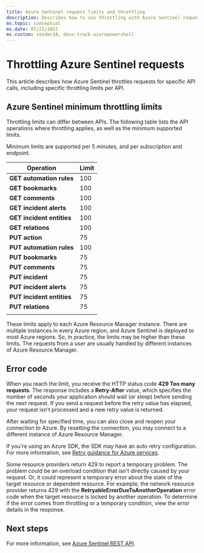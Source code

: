 ```yaml
---
title: Azure Sentinel request limits and throttling
description: Describes how to use throttling with Azure Sentinel requests when subscription limits have been reached.
ms.topic: conceptual
ms.date: 07/22/2021
ms.custom: seodec18, devx-track-azurepowershell
---
```

# Throttling Azure Sentinel requests

This article describes how Azure Sentinel throttles requests for specific API calls, including specific throttling limits per API.

## Azure Sentinel minimum throttling limits

Throttling limits can differ between APIs. The following table lists the API operations where throttling applies, as well as the minimum supported limits.

Minimum limits are supported per 5 minutes, and per subscription and endpoint.

|Operation  |Limit  |
|---------|---------|
|**GET automation rules**     |    100     |
|**GET bookmarks**     |     100    |
|**GET comments**     |    100     |
|**GET incident alerts**     |   100      |
|**GET incident entities**     |  100       |
|**GET relations**     |   100      |
|**PUT action**     |    75     |
|**PUT automation rules**     |  100       |
|**PUT bookmarks**     |   75      |
|**PUT comments**     |    75     |
|**PUT incident**     | 75        |
|**PUT incident alerts**     |     75    |
|**PUT incident entities**     |  75       |
|**PUT relations**     |    75     |
|     |         |


These limits apply to each Azure Resource Manager instance. There are multiple instances in every Azure region, and Azure Sentinel is deployed to most Azure regions. So, in practice, the limits may be higher than these limits. The requests from a user are usually handled by different instances of Azure Resource Manager.


## Error code

When you reach the limit, you receive the HTTP status code **429 Too many requests**. The response includes a **Retry-After** value, which specifies the number of seconds your application should wait (or sleep) before sending the next request. If you send a request before the retry value has elapsed, your request isn't processed and a new retry value is returned.

After waiting for specified time, you can also close and reopen your connection to Azure. By resetting the connection, you may connect to a different instance of Azure Resource Manager.

If you're using an Azure SDK, the SDK may have an auto retry configuration. For more information, see [Retry guidance for Azure services](/azure/architecture/best-practices/retry-service-specific).

Some resource providers return 429 to report a temporary problem. The problem could be an overload condition that isn't directly caused by your request. Or, it could represent a temporary error about the state of the target resource or dependent resource. For example, the network resource provider returns 429 with the **RetryableErrorDueToAnotherOperation** error code when the target resource is locked by another operation. To determine if the error comes from throttling or a temporary condition, view the error details in the response.



## Next steps

For more information, see [Azure Sentinel REST API](/rest/api/securityinsights/).
